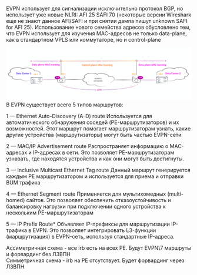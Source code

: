 EVPN использует для сигнализации исключительно протокол BGP, но использует уже новые NLRI: AFI 25 SAFI 70 (некоторые версии Wireshark еще не знают данное AFI/SAFI и при снятии дампа пишут unknown SAFI for AFI 25). Использование нового семейства адресов обусловлено тем, что EVPN использует для изучения MAC-адресов не только data-plane, как в стандартном VPLS или коммутаторе, но и control-plane

![alt text](evpn-1.png)
В EVPN существует всего 5 типов маршрутов:

1 — Ethernet Auto-Discovery (A-D) route
Используется для автоматического обнаружения соседей (PE-маршрутизаторов) и их возможностей. Этот маршрут помогает маршрутизаторам узнать, какие другие устройства (маршрутизаторы) могут быть частью EVPN-сети

2 — MAC/IP Advertisement route
Распространяет информацию о MAC-адресах и IP-адресах в сети. Это позволяет PE-маршрутизаторам узнавать, где находятся устройства и как они могут быть достигнуты.

3 — Inclusive Multicast Ethernet Tag route
Данный маршрут генерируется каждым PE маршрутизатором и используется для приема и отправки BUM трафика

4 — Ethernet Segment route
Применяется для мультихомедных (multi-homed) сайтов. Это позволяет обеспечить отказоустойчивость и балансировку нагрузки при подключении одного устройства к нескольким PE-маршрутизаторам

5 — IP Prefix Route*
Объявляет IP-префиксы для маршрутизации IP-трафика в EVPN. Это позволяет интегрировать L3-функции (маршрутизация) в EVPN-сеть, используя стандартные IP-адреса.


Ассиметричная схема - все irb есть на всех РЕ. Будут EVPN\7 маршруты и форвардинг без Л3ВПН  
Симметричная схема - irb на РЕ отсутствует. Будет форвардинг через Л3ВПН

